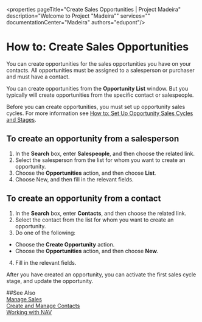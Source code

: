 <properties pageTitle="Create Sales Opportunities | Project Madeira" 
    description="Welcome to Project "Madeira"" 
    services="" 
    documentationCenter="Madeira"
    authors="edupont"/>
    
# How to: Create Sales Opportunities
You can create opportunities for the sales opportunities you have on your contacts. All opportunities must be assigned to a salesperson or purchaser and must have a contact.

You can create opportunities from the **Opportunity List** window. But you typically will create opportunities from the specific contact or salespeople.

Before you can create opportunities, you must set up opportunity sales cycles. For more information see [How to: Set Up Opportunity Sales Cycles and Stages](marketing-how-setup-opportunity-sales-cycles-stages.md).

## To create an opportunity from a salesperson
1. In the **Search** box, enter **Salespeople**, and then choose the related link. 
2. Select the salesperson from the list for whom you want to create an opportunity.
3. Choose the **Opportunities** action, and then choose **List**.
4. Choose New, and then fill in the relevant fields.  

## To create an opportunity from a contact
1. In the **Search** box, enter **Contacts**, and then choose the related link. 
2. Select the contact from the list for whom you want to create an opportunity.
3. Do one of the following:
  * Choose the **Create Opportunity** action.
  * Choose the  **Opportunities** action, and then choose **New**.
4. Fill in the relevant fields.  

After you have created an opportunity, you can activate the first sales cycle stage, and update the opportunity.

##See Also  
[Manage Sales](sales-manage-sales.md)  
[Create and Manage Contacts](marketing-contacts.md)  
[Working with NAV](ui-work-product.md)
